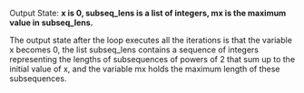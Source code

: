 Output State: **x is 0, subseq_lens is a list of integers, mx is the maximum value in subseq_lens.**

The output state after the loop executes all the iterations is that the variable x becomes 0, the list subseq_lens contains a sequence of integers representing the lengths of subsequences of powers of 2 that sum up to the initial value of x, and the variable mx holds the maximum length of these subsequences.